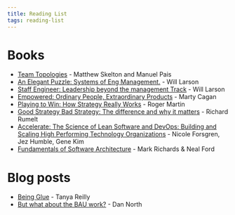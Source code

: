 ```yaml
---
title: Reading List
tags: reading-list
---
```


# Books
- [Team Topologies](https://teamtopologies.com/) - Matthew Skelton and Manuel Pais
- [An Elegant Puzzle: Systems of Eng Management.](https://lethain.com/elegant-puzzle/) - Will Larson
- [Staff Engineer: Leadership beyond the management Track](https://staffeng.com/book) - Will Larson
- [Empowered: Ordinary People, Extraordinary Products](https://www.svpg.com/books/empowered-ordinary-people-extraordinary-products/) - Marty Cagan
- [Playing to Win: How Strategy Really Works](https://rogerlmartin.com/lets-read/playing-to-win) - Roger Martin
- [Good Strategy Bad Strategy: The difference and why it matters](https://www.booktopia.com.au/good-strategy-bad-strategy-richard-rumelt/book/9781781256176.html) - Richard Rumelt
- [Accelerate: The Science of Lean Software and DevOps: Building and Scaling High Performing Technology Organizations](https://itrevolution.com/product/accelerate/) - Nicole Forsgren, Jez Humble, Gene Kim
- [Fundamentals of Software Architecture](http://fundamentalsofsoftwarearchitecture.com/) - Mark Richards & Neal Ford

# Blog posts
- [Being Glue](https://noidea.dog/glue) - Tanya Reilly
- [But what about the BAU work?](https://dannorth.net/2023/03/02/but-what-about-the-bau-work/) - Dan North